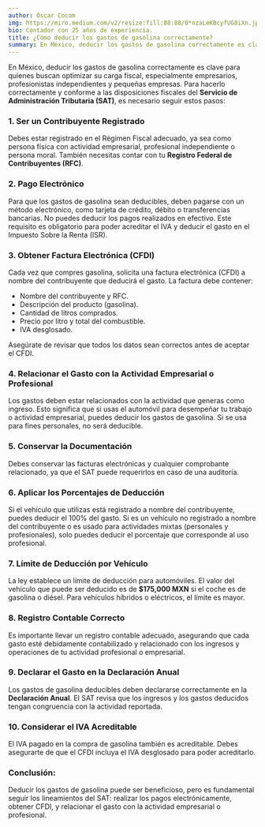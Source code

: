 ```yaml
---
author: Oscar Cocom
img: https://miro.medium.com/v2/resize:fill:88:88/0*nzaLeKBcyfUG8iXn.jpg
bio: Contador con 25 años de experiencia.
title: ¿Cómo deducir los gastos de gasolina correctamente?
summary: En México, deducir los gastos de gasolina correctamente es clave para quienes buscan optimizar su carga fiscal, especialmente empresarios, profesionistas independientes y pequeñas empresas.
---
```


En México, deducir los gastos de gasolina correctamente es clave para quienes buscan optimizar su carga fiscal, especialmente empresarios, profesionistas independientes y pequeñas empresas. Para hacerlo correctamente y conforme a las disposiciones fiscales del **Servicio de Administración Tributaria (SAT)**, es necesario seguir estos pasos:

### 1. **Ser un Contribuyente Registrado**

Debes estar registrado en el Régimen Fiscal adecuado, ya sea como persona física con actividad empresarial, profesional independiente o persona moral. También necesitas contar con tu **Registro Federal de Contribuyentes (RFC)**.

### 2. **Pago Electrónico**

Para que los gastos de gasolina sean deducibles, deben pagarse con un método electrónico, como tarjeta de crédito, débito o transferencias bancarias. No puedes deducir los pagos realizados en efectivo. Este requisito es obligatorio para poder acreditar el IVA y deducir el gasto en el Impuesto Sobre la Renta (ISR).

### 3. **Obtener Factura Electrónica (CFDI)**

Cada vez que compres gasolina, solicita una factura electrónica (CFDI) a nombre del contribuyente que deducirá el gasto. La factura debe contener:

- Nombre del contribuyente y RFC.
- Descripción del producto (gasolina).
- Cantidad de litros comprados.
- Precio por litro y total del combustible.
- IVA desglosado.

Asegúrate de revisar que todos los datos sean correctos antes de aceptar el CFDI.

### 4. **Relacionar el Gasto con la Actividad Empresarial o Profesional**

Los gastos deben estar relacionados con la actividad que generas como ingreso. Esto significa que si usas el automóvil para desempeñar tu trabajo o actividad empresarial, puedes deducir los gastos de gasolina. Si se usa para fines personales, no será deducible.

### 5. **Conservar la Documentación**

Debes conservar las facturas electrónicas y cualquier comprobante relacionado, ya que el SAT puede requerirlos en caso de una auditoría.

### 6. **Aplicar los Porcentajes de Deducción**

Si el vehículo que utilizas está registrado a nombre del contribuyente, puedes deducir el 100% del gasto. Si es un vehículo no registrado a nombre del contribuyente o es usado para actividades mixtas (personales y profesionales), solo puedes deducir el porcentaje que corresponde al uso profesional.

### 7. **Límite de Deducción por Vehículo**

La ley establece un límite de deducción para automóviles. El valor del vehículo que puede ser deducido es de **$175,000 MXN** si el coche es de gasolina o diésel. Para vehículos híbridos o eléctricos, el límite es mayor.

### 8. **Registro Contable Correcto**

Es importante llevar un registro contable adecuado, asegurando que cada gasto esté debidamente contabilizado y relacionado con los ingresos y operaciones de tu actividad profesional o empresarial.

### 9. **Declarar el Gasto en la Declaración Anual**

Los gastos de gasolina deducibles deben declararse correctamente en la **Declaración Anual**. El SAT revisa que los ingresos y los gastos deducidos tengan congruencia con la actividad reportada.

### 10. **Considerar el IVA Acreditable**

El IVA pagado en la compra de gasolina también es acreditable. Debes asegurarte de que el CFDI incluya el IVA desglosado para poder acreditarlo.

### Conclusión:

Deducir los gastos de gasolina puede ser beneficioso, pero es fundamental seguir los lineamientos del SAT: realizar los pagos electrónicamente, obtener CFDI, y relacionar el gasto con la actividad empresarial o profesional.
